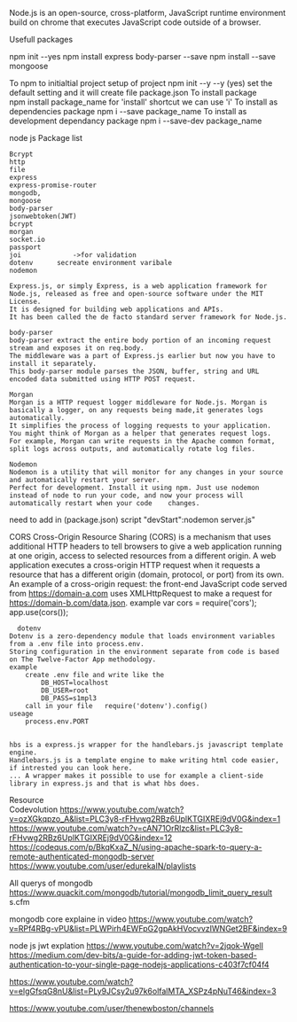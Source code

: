 Node.js is an open-source, cross-platform, JavaScript runtime environment build on chrome  that executes JavaScript code outside of a browser.


Usefull packages

npm init --yes
npm install express body-parser --save
npm install --save mongoose


To npm to initialtial project  setup of project
    npm init --y 
    	--y (yes) set the default setting and it will create file  package.json 
To install package  
    npm install package_name 
        	 for 'install'  shortcut we can use 'i'
To install as dependencies package
    npm i --save package_name
To install as development dependancy package
    npm i --save-dev package_name


node js Package list
   
    Bcrypt
    http
    file
    express
    express-promise-router
    mongodb,
    mongoose
    body-parser
    jsonwebtoken(JWT)
    bcrypt
    morgan 
    socket.io 
    passport 
    joi             ->for validation
    dotenv      secreate environment varibale
    nodemon

    Express.js, or simply Express, is a web application framework for Node.js, released as free and open-source software under the MIT License. 
    It is designed for building web applications and APIs. 
    It has been called the de facto standard server framework for Node.js.

    body-parser
    body-parser extract the entire body portion of an incoming request stream and exposes it on req.body.
    The middleware was a part of Express.js earlier but now you have to install it separately. 
    This body-parser module parses the JSON, buffer, string and URL encoded data submitted using HTTP POST request.

    Morgan 
    Morgan is a HTTP request logger middleware for Node.js. Morgan is basically a logger, on any requests being made,it generates logs automatically.
    It simplifies the process of logging requests to your application. 
    You might think of Morgan as a helper that generates request logs.
    For example, Morgan can write requests in the Apache common format, split logs across outputs, and automatically rotate log files.

    Nodemon 
    Nodemon is a utility that will monitor for any changes in your source and automatically restart your server. 
    Perfect for development. Install it using npm. Just use nodemon instead of node to run your code, and now your process will automatically restart when your code    changes.
   need to add in (package.json)  script  "devStart":nodemon server.js"

   CORS
    Cross-Origin Resource Sharing (CORS) is a mechanism that uses additional HTTP headers to tell browsers to give a web application running at one origin, access to     selected resources from a different origin.
    A web application executes a cross-origin HTTP request when it requests a resource that has a different origin (domain, protocol, or port) from its own.
    An example of a cross-origin request: the front-end JavaScript code served from https://domain-a.com uses XMLHttpRequest to make a request for     https://domain-b.com/data.json.
    example     var cors = require('cors');
                app.use(cors());


      dotenv
	Dotenv is a zero-dependency module that loads environment variables from a .env file into process.env. 
	Storing configuration in the environment separate from code is based on The Twelve-Factor App methodology.
	example 
		create .env file and write like the
			DB_HOST=localhost
			DB_USER=root
			DB_PASS=s1mpl3
 		call in your file   require('dotenv').config() 
	useage 
		process.env.PORT	


    hbs is a express.js wrapper for the handlebars.js javascript template engine.
    Handlebars.js is a template engine to make writing html code easier, if intrested you can look here.
    ... A wrapper makes it possible to use for example a client-side library in express.js and that is what hbs does.
    
    
    
 Resource   
 Codevolution
https://www.youtube.com/watch?v=ozXGkqpzo_A&list=PLC3y8-rFHvwg2RBz6UplKTGIXREj9dV0G&index=1
https://www.youtube.com/watch?v=cAN71OrRlzc&list=PLC3y8-rFHvwg2RBz6UplKTGIXREj9dV0G&index=12
https://codequs.com/p/BkqKxaZ_N/using-apache-spark-to-query-a-remote-authenticated-mongodb-server
https://www.youtube.com/user/edurekaIN/playlists

All querys of mongodb
https://www.quackit.com/mongodb/tutorial/mongodb_limit_query_result
s.cfm

mongodb core explaine in video
https://www.youtube.com/watch?v=RPf4RBg-vPU&list=PLWPirh4EWFpG2gpAkHVocvvzIWNGet2BF&index=9 


node js jwt explation
https://www.youtube.com/watch?v=2jqok-WgelI
https://medium.com/dev-bits/a-guide-for-adding-jwt-token-based-authentication-to-your-single-page-nodejs-applications-c403f7cf04f4

https://www.youtube.com/watch?v=elgGfsqG8nU&list=PLy9JCsy2u97k6olfalMTA_XSPz4pNuT46&index=3

https://www.youtube.com/user/thenewboston/channels

